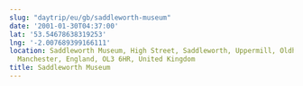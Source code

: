 ```yaml
---
slug: "daytrip/eu/gb/saddleworth-museum"
date: '2001-01-30T04:37:00'
lat: '53.54678638319253'
lng: '-2.007689399166111'
location: Saddleworth Museum, High Street, Saddleworth, Uppermill, Oldham, Greater
  Manchester, England, OL3 6HR, United Kingdom
title: Saddleworth Museum
---
```



